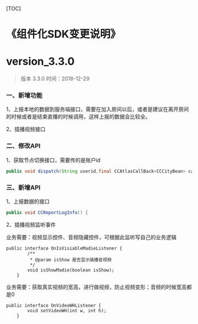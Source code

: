 

[TOC]

# 《组件化SDK变更说明》
# version_3.3.0
> 版本 3.3.0   时间：2018-12-29

### 一、新增功能
1、上报本地的数据到服务端接口，需要在加入房间以后，或者是建议在离开房间的时候或者是结束直播的时候调用，这样上报的数据会比较全。

2、插播视频接口

### 二、修改API
1、获取节点切换接口，需要传的是账户id

```java
public void dispatch(String userid,final CCAtlasCallBack<CCCityBean> callBack){
```

### 三、新增API

1、上报数据的接口

```java
public void CCReportLogInfo() {
```

2、插播视频监听事件

业务需要：视频显示控件、音频隐藏控件，可根据此监听写自己的业务逻辑

```
public interface OnIsVisiableMadieListener {
        /**
         * @param isShow 是否显示插播音视频
         */
        void isShowMadie(boolean isShow);
    }
```

业务需要：获取真实视频的宽高，进行做视频，防止视频变形；音频的时候宽高都是0

```
public interface OnVideoWHListener {
        void setVideoWH(int w, int h);
    }
```



